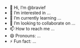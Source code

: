- 👋 Hi, I’m @bravief
- 👀 I’m interested in ...
- 🌱 I’m currently learning ...
- 💞️ I’m looking to collaborate on ...
- 📫 How to reach me ...
- 😄 Pronouns: ...
- ⚡ Fun fact: ...

<!---
bravief/bravief is a ✨ special ✨ repository because its `README.md` (this file) appears on your GitHub profile.
You can click the Preview link to take a look at your changes.
--->
